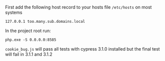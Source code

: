 First add the following host record to your hosts file `/etc/hosts` on most systems

    127.0.0.1 too.many.sub.domains.local

In the project root run:

    php.exe -S 0.0.0.0:8585

`cookie_bug.js`  will pass all tests with cypress 3.1.0 installed but the final test will fail in 3.1.1 and 3.1.2
